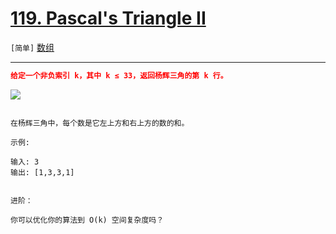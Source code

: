 # [119. Pascal's Triangle II](https://leetcode-cn.com/problems/pascals-triangle-ii/)

`[简单]` [数组](https://leetcode-cn.com/tag/array/) 

---

```json
给定一个非负索引 k，其中 k ≤ 33，返回杨辉三角的第 k 行。

```

![](https://upload.wikimedia.org/wikipedia/commons/0/0d/PascalTriangleAnimated2.gif)

```

在杨辉三角中，每个数是它左上方和右上方的数的和。

示例:

输入: 3
输出: [1,3,3,1]


进阶：

你可以优化你的算法到 O(k) 空间复杂度吗？

```
